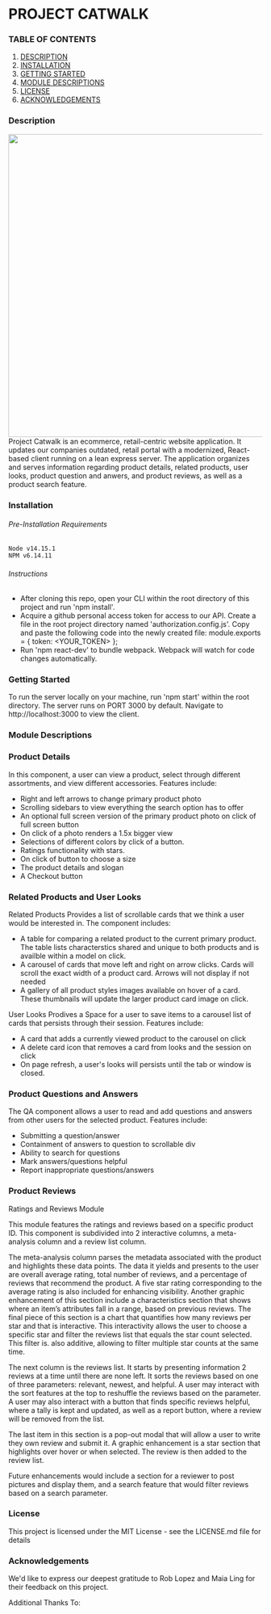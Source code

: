 # PROJECT CATWALK

### TABLE OF CONTENTS

1. [DESCRIPTION](#description)
2. [INSTALLATION](#installation)
3. [GETTING STARTED](#getting-started)
4. [MODULE DESCRIPTIONS](#module-descriptions)
5. [LICENSE](#license)
6. [ACKNOWLEDGEMENTS](#acknowledgements)


### Description <a name="description"></a>

<img src="./assets/videos/FEC_gif.gif" width="600" height="auto"/>
  Project Catwalk is an ecommerce, retail-centric website application. It updates our companies outdated, retail portal with a modernized, React-based client running on a lean express server. The application organizes and serves information regarding product details, related products, user looks, product question and anwers, and product reviews, as well as a product search feature.

### Installation <a name="installation"></a>
###### Pre-Installation Requirements
    Node v14.15.1
    NPM v6.14.11
###### Instructions
  - After cloning this repo, open your CLI within the root directory of this project and run 'npm install'.
  - Acquire a github personal access token for access to our API. Create a file in the root project directory named 'authorization.config.js'.
  Copy and paste the following code into the newly created file:
    module.exports = {
      token: <YOUR_TOKEN>
    };
  - Run 'npm react-dev' to bundle webpack. Webpack will watch for code changes automatically.

### Getting Started <a name="getting-started"></a>
  To run the server locally on your machine, run 'npm start' within the root directory.
  The server runs on PORT 3000 by default. Navigate to http://localhost:3000 to view the client.

### Module Descriptions <a name="module-descriptions"></a>

### Product Details
In this component, a user can view a product, select through different assortments, and view different accessories. Features include:
- Right and left arrows to change primary product photo
- Scrolling sidebars to view everything the search option has to offer
- An optional full screen version of the primary product photo on click of full screen button
- On click of a photo renders a 1.5x bigger view
- Selections of different colors by click of a button.
- Ratings functionality with stars.
- On click of button to choose a size
- The product details and slogan
- A Checkout button


### Related Products and User Looks
  Related Products Provides a list of scrollable cards that we think a user would be interested in. The component includes:
  - A table for comparing a related product to the current primary product. The table lists characterstics shared and unique to both products and is availble within a model on click.
  - A carousel of cards that move left and right on arrow clicks. Cards will scroll the exact width of a product card. Arrows will not display if not needed
  - A gallery of all product styles images available on hover of a card. These thumbnails will update the larger product card image on click.

  User Looks Prodives a Space for a user to save items to a carousel list of cards that persists through their session. Features include:
  - A card that adds a currently viewed product to the carousel on click
  - A delete card icon that removes a card from looks and the session on click
  - On page refresh, a user's looks will persists until the tab or window is closed.

### Product Questions and Answers
The QA component allows a user to read and add questions and answers from other users for the selected product. Features include:
- Submitting a question/answer
- Containment of answers to question to scrollable div
- Ability to search for questions
- Mark answers/questions helpful
- Report inappropriate questions/answers

### Product Reviews
Ratings and Reviews Module

This module features the ratings and reviews based on a specific product ID. This component is subdivided into 2 interactive columns, a meta-analysis column and a review list column.

The meta-analysis column parses the metadata associated with the product and highlights these data points. The data it yields and presents to the user are overall average rating, total number of reviews, and a percentage of reviews that recommend the product. A five star rating corresponding to the average rating is also included for enhancing visibility. Another graphic enhancement of this section include a characteristics section that shows where an item’s attributes fall in a range, based on previous reviews. The final piece of this section is a chart that quantifies how many reviews per star and that is interactive. This interactivity allows the user to choose a specific star and filter the reviews list that equals the star count selected. This filter is. also additive, allowing to filter multiple star counts at the same time.

The next column is the reviews list. It starts by presenting information 2 reviews at a time until there are none left. It sorts the reviews based on one of three parameters: relevant, newest, and helpful. A user may interact with the sort features at the top to reshuffle the reviews based on the parameter. A user may also interact with a button that finds specific reviews helpful, where a tally is kept and updated, as well as a report button, where a review will be removed from the list.

The last item in this section is a pop-out modal that will allow a user to write they own review and submit it. A graphic enhancement is a star section that highlights over hover or when selected. The review is then added to the review list.

Future enhancements would include a section for a reviewer to post pictures and display them, and a search feature that would filter reviews based on a search parameter.

### License <a name="license"></a>
  This project is licensed under the MIT License - see the LICENSE.md file for details

### Acknowledgements <a name="acknowledgements"></a>
  We'd like to express our deepest gratitude to Rob Lopez and Maia Ling for their feedback on this project.

  Additional Thanks To:


